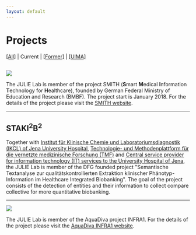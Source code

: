 ```yaml
---
layout: default
---
```


# Projects

[[All]](all.html) | 
Current | 
[[Former]](former.html) | 
[[UIMA]](UIMA.html)

<img style="margin-top:15px" src="http://julielab.de/coling_multimedia/de/img/Projects/projects_SMITH-width-250-height-158.png" />

The JULIE Lab is member of the project SMITH (**S**mart **M**edical **I**nformation **T**echnology for **H**ealthcare), founded by German Federal Ministry of Education and Research (BMBF). The project start is January 2018. For the details of the project please visit the [SMITH website](http://www.smith.care/).

------------------------------------------------------------------------

## STAKI<sup>2</sup>B<sup>2</sup>

Together with [Institut für Klinische Chemie und Laboratoriumsdiagnostik (IKCL) of Jena University Hospital](http://www.ikcl.uniklinikum-jena.de/IKCL.html), [Technologie- und Methodenplattform für die vernetzte medizinische Forschung (TMF)](http://www.tmf-ev.de/) and [Central service provider for information technology (IT) services to the University Hospital of Jena](http://www.gbit.uniklinikum-jena.de/GB+IT.html), the JULIE Lab is member of the DFG founded project "Semantische Textanalyse zur qualitätskontrollierten Extraktion klinischer Phänotyp-Information im Healthcare Integrated Biobanking". The goal of the project consists of the detection of entities and their information to collect compare collective for more quantitative biobanking.

------------------------------------------------------------------------

![](http://julielab.de/coling_multimedia/de/img/Projects/projects_AquaDiva-width-360-height-70.png)

The JULIE Lab is member of the AquaDiva project INFRA1. For the details of the project please visit the [AquaDiva INFRA1 website](http://www.aquadiva.uni-jena.de/).
